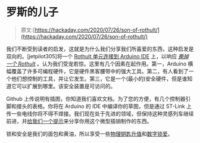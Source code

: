 # 罗斯的儿子

> 原文:[https://hackaday.com/2020/07/26/son-of-rothult/](https://hackaday.com/2020/07/26/son-of-rothult/)

我们不断受到读者的启发，这就是为什么我们分享我们所喜爱的东西，这种启发是双向的。[jetpilot305]将一个 [Rothult 单元连接到 Arduino IDE](https://github.com/jetpilot305/Rothult-Arduino) 上，以响应 [*撕掉一个 Rothult*](https://hackaday.com/2019/05/05/ripping-up-a-rothult/) 。认为我们受宠若惊。这里有几个因素在起作用。第一，Arduino 横幅覆盖了许多可编程硬件，它是硬件黑客腰带中的强大工具。第二，有人看到了一个他们想控制的工具，并让它发生。第三，它是一个(最小的)安全硬件，但是谁知道它可以扩展到哪里。该安全装置是可访问的。

Github 上传说明有插图，你知道我们喜欢文档。为了您的方便，有几个控制器引脚和接头的表格。你将在 Arduino 的 IDE 中编译你的草图，但是通过 ST-Link 上传一些电线你将不得不焊接。我们现在处于先进的领域，但保持这种灵感列车继续前进，并[给我们一个提示](https://hackaday.com/submit-a-tip/)来分享你用这个微型插销制作的东西。

锁和安全是我们的面包和黄油，所以享受一些[物理钥匙升值](https://hackaday.com/2019/09/24/copying-high-security-keys-with-openscad-and-light/)和[数字锁爱](https://hackaday.com/2019/07/19/use-a-digital-key-to-deter-lockpicking/)。